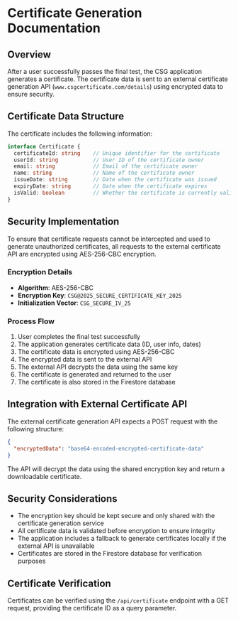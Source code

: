 # Certificate Generation Documentation

## Overview

After a user successfully passes the final test, the CSG application generates a certificate. The certificate data is sent to an external certificate generation API (`www.csgcertificate.com/details`) using encrypted data to ensure security.

## Certificate Data Structure

The certificate includes the following information:

```typescript
interface Certificate {
  certificateId: string    // Unique identifier for the certificate
  userId: string           // User ID of the certificate owner
  email: string            // Email of the certificate owner
  name: string             // Name of the certificate owner
  issueDate: string        // Date when the certificate was issued
  expiryDate: string       // Date when the certificate expires
  isValid: boolean         // Whether the certificate is currently valid
}
```

## Security Implementation

To ensure that certificate requests cannot be intercepted and used to generate unauthorized certificates, all requests to the external certificate API are encrypted using AES-256-CBC encryption.

### Encryption Details

- **Algorithm**: AES-256-CBC
- **Encryption Key**: `CSG@2025_SECURE_CERTIFICATE_KEY_2025`
- **Initialization Vector**: `CSG_SECURE_IV_25`

### Process Flow

1. User completes the final test successfully
2. The application generates certificate data (ID, user info, dates)
3. The certificate data is encrypted using AES-256-CBC
4. The encrypted data is sent to the external API
5. The external API decrypts the data using the same key
6. The certificate is generated and returned to the user
7. The certificate is also stored in the Firestore database

## Integration with External Certificate API

The external certificate generation API expects a POST request with the following structure:

```json
{
  "encryptedData": "base64-encoded-encrypted-certificate-data"
}
```

The API will decrypt the data using the shared encryption key and return a downloadable certificate.

## Security Considerations

- The encryption key should be kept secure and only shared with the certificate generation service
- All certificate data is validated before encryption to ensure integrity
- The application includes a fallback to generate certificates locally if the external API is unavailable
- Certificates are stored in the Firestore database for verification purposes

## Certificate Verification

Certificates can be verified using the `/api/certificate` endpoint with a GET request, providing the certificate ID as a query parameter.